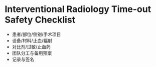 # Interventional Radiology Time-out Safety Checklist

- 患者/部位/侧别/手术项目
- 设备/材料/止血/辐射
- 对比剂/过敏/止血药
- 团队分工与备用预案
- 记录与签名
